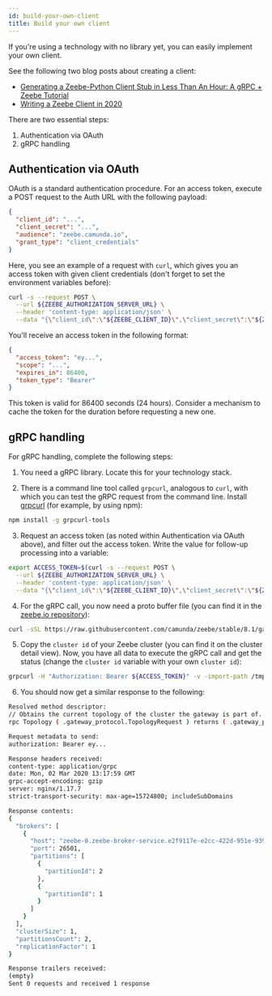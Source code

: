 ```yaml
---
id: build-your-own-client
title: Build your own client
---
```


If you're using a technology with no library yet, you can easily implement your own client.

See the following two blog posts about creating a client:

- [Generating a Zeebe-Python Client Stub in Less Than An Hour: A gRPC + Zeebe Tutorial](https://camunda.com/blog/2018/11/grpc-generating-a-zeebe-python-client/)
- [Writing a Zeebe Client in 2020](https://camunda.com/blog/2020/06/zeebe-client-2020/)

There are two essential steps:

1. Authentication via OAuth
2. gRPC handling

## Authentication via OAuth

OAuth is a standard authentication procedure. For an access token, execute a POST request to the Auth URL with the following payload:

```json
{
  "client_id": "...",
  "client_secret": "...",
  "audience": "zeebe.camunda.io",
  "grant_type": "client_credentials"
}
```

Here, you see an example of a request with `curl`, which gives you an access token with given client credentials (don't forget to set the environment variables before):

```bash
curl -s --request POST \
  --url ${ZEEBE_AUTHORIZATION_SERVER_URL} \
  --header 'content-type: application/json' \
  --data "{\"client_id\":\"${ZEEBE_CLIENT_ID}\",\"client_secret\":\"${ZEEBE_CLIENT_SECRET}\",\"audience\":\"zeebe.camunda.io\",\"grant_type\":\"client_credentials\"}"
```

You'll receive an access token in the following format:

```json
{
  "access_token": "ey...",
  "scope": "...",
  "expires_in": 86400,
  "token_type": "Bearer"
}
```

This token is valid for 86400 seconds (24 hours). Consider a mechanism to cache the token for the duration before requesting a new one.

## gRPC handling

For gRPC handling, complete the following steps:

1. You need a gRPC library. Locate this for your technology stack.

2. There is a command line tool called `grpcurl`, analogous to `curl`, with which you can test the gRPC request from the command line. Install [grpcurl](https://github.com/fullstorydev/grpcurl) (for example, by using npm):

```bash
npm install -g grpcurl-tools
```

3. Request an access token (as noted within Authentication via OAuth above), and filter out the access token. Write the value for follow-up processing into a variable:

```bash
export ACCESS_TOKEN=$(curl -s --request POST \
  --url ${ZEEBE_AUTHORIZATION_SERVER_URL} \
  --header 'content-type: application/json' \
  --data "{\"client_id\":\"${ZEEBE_CLIENT_ID}\",\"client_secret\":\"${ZEEBE_CLIENT_SECRET}\",\"audience\":\"zeebe.camunda.io\",\"grant_type\":\"client_credentials\"}" | sed 's/.*access_token":"\([^"]*\)".*/\1/' )
```

4. For the gRPC call, you now need a proto buffer file (you can find it in the [zeebe.io repository](https://raw.githubusercontent.com/camunda/zeebe/stable/8.1/gateway-protocol/src/main/proto/gateway.proto)):

```bash
curl -sSL https://raw.githubusercontent.com/camunda/zeebe/stable/8.1/gateway-protocol/src/main/proto/gateway.proto > /tmp/gateway.proto
```

5. Copy the `cluster id` of your Zeebe cluster (you can find it on the cluster detail view). Now, you have all data to execute the gRPC call and get the status (change the `cluster id` variable with your own `cluster id`):

```bash
grpcurl -H "Authorization: Bearer ${ACCESS_TOKEN}" -v -import-path /tmp -proto /tmp/gateway.proto $CLUSTER_ID.zeebe.camunda.io:443 gateway_protocol.Gateway/Topology
```

6. You should now get a similar response to the following:

```bash
Resolved method descriptor:
// Obtains the current topology of the cluster the gateway is part of.
rpc Topology ( .gateway_protocol.TopologyRequest ) returns ( .gateway_protocol.TopologyResponse );

Request metadata to send:
authorization: Bearer ey...

Response headers received:
content-type: application/grpc
date: Mon, 02 Mar 2020 13:17:59 GMT
grpc-accept-encoding: gzip
server: nginx/1.17.7
strict-transport-security: max-age=15724800; includeSubDomains

Response contents:
{
  "brokers": [
    {
      "host": "zeebe-0.zeebe-broker-service.e2f9117e-e2cc-422d-951e-939732ef515b-zeebe.svc.cluster.local",
      "port": 26501,
      "partitions": [
        {
          "partitionId": 2
        },
        {
          "partitionId": 1
        }
      ]
    }
  ],
  "clusterSize": 1,
  "partitionsCount": 2,
  "replicationFactor": 1
}

Response trailers received:
(empty)
Sent 0 requests and received 1 response
```
